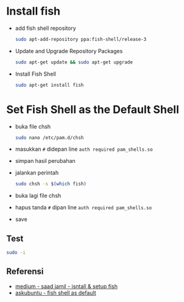 # Install fish
- add fish shell repository
  ```bash
  sudo apt-add-repository ppa:fish-shell/release-3
  ```
- Update and Upgrade Repository Packages
    ```bash
    sudo apt-get update && sudo apt-get upgrade
    ```
- Install Fish Shell
    ```bash
    sudo apt-get install fish
    ```


# Set Fish Shell as the Default Shell
- buka file chsh
 
    ```bash
    sudo nano /etc/pam.d/chsh
    ```
- masukkan ```#``` didepan line ```auth required pam_shells.so``` 
- simpan hasil perubahan 
- jalankan perintah 
    ```bash
    sudo chsh -s $(which fish)
    ```
- buka lagi file chsh
- hapus tanda ```#``` dipan line ```auth required pam_shells.so``` 
- save 

## Test

```bash
sudo -i
```

## Referensi
* [medium - saad jamil - isntall & setup fish](https://medium.com/@saadjamilakhtar/how-to-install-and-set-up-the-fish-shell-b9e0ddb12cc9)
* [askubuntu - fish shell as default](https://askubuntu.com/questions/848030/fish-shell-as-default)